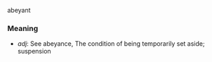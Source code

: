abeyant
### Meaning
+ _adj_: See abeyance, The condition of being temporarily set aside; suspension
